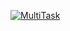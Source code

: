 [![MultiTask](http://img.youtube.com/vi/MuxvbuIH0EE/0.jpg)](http://www.youtube.com/watch?v=MuxvbuIH0EE
"Multi Task Learning Papaer")
